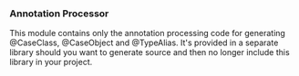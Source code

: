 ### Annotation Processor

This module contains only the annotation processing code for generating @CaseClass, @CaseObject and @TypeAlias. 
It's provided in a separate library should you want to generate source and then no longer include this library in
your project.
